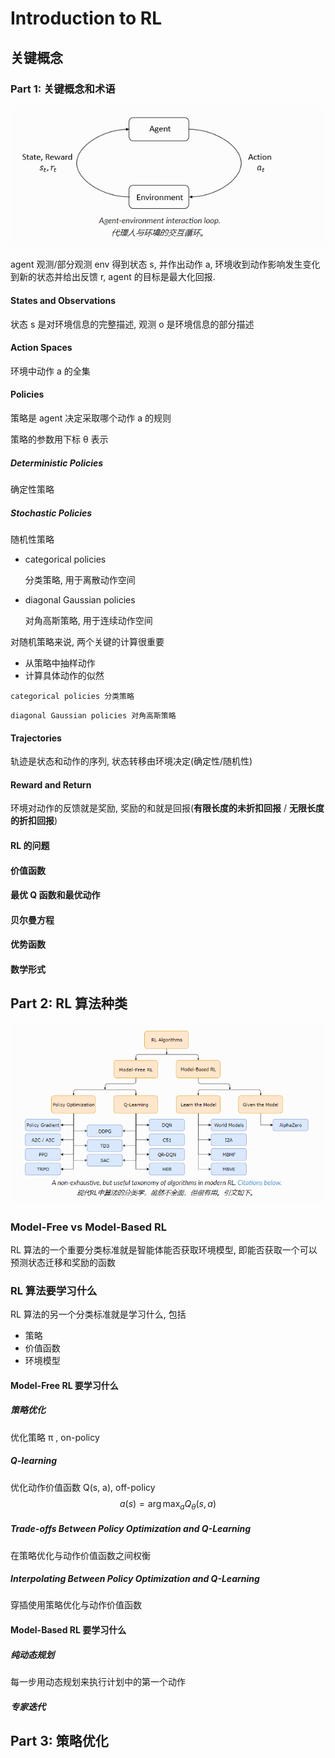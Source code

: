 # Introduction to RL



## 关键概念



### Part 1: 关键概念和术语

![](../../image/agent-env.png)



agent 观测/部分观测 env 得到状态 s, 并作出动作 a, 环境收到动作影响发生变化到新的状态并给出反馈 r,  agent 的目标是最大化回报.



#### States and Observations

状态 s 是对环境信息的完整描述, 观测 o 是环境信息的部分描述



#### Action Spaces

环境中动作 a 的全集



#### Policies

策略是 agent 决定采取哪个动作 a 的规则

策略的参数用下标 θ 表示



##### Deterministic Policies

确定性策略



##### Stochastic Policies

随机性策略

* categorical policies

  分类策略, 用于离散动作空间

* diagonal Gaussian policies

  对角高斯策略, 用于连续动作空间



对随机策略来说, 两个关键的计算很重要

* 从策略中抽样动作
* 计算具体动作的似然

```
categorical policies 分类策略
```

```
diagonal Gaussian policies 对角高斯策略
```



#### Trajectories

轨迹是状态和动作的序列, 状态转移由环境决定(确定性/随机性)



#### Reward and Return

环境对动作的反馈就是奖励, 奖励的和就是回报(**有限长度的未折扣回报** / **无限长度的折扣回报**)



####  RL 的问题

#### 价值函数

#### 最优 Q 函数和最优动作

#### 贝尔曼方程

#### 优势函数

#### 数学形式







## Part 2: RL 算法种类

![](../../image/RL算法分类.png)



### Model-Free vs Model-Based RL

RL 算法的一个重要分类标准就是智能体能否获取环境模型, 即能否获取一个可以预测状态迁移和奖励的函数



### RL 算法要学习什么

RL 算法的另一个分类标准就是学习什么, 包括

* 策略
* 价值函数
* 环境模型

#### Model-Free RL 要学习什么

##### 策略优化

优化策略 π , on-policy

##### Q-learning

优化动作价值函数 Q(s, a), off-policy
$$
a(s)=\arg \max _{a} Q_{\theta}(s, a)
$$

##### Trade-offs Between Policy Optimization and Q-Learning

在策略优化与动作价值函数之间权衡

##### Interpolating Between Policy Optimization and Q-Learning

穿插使用策略优化与动作价值函数

#### Model-Based RL 要学习什么

##### 纯动态规划

每一步用动态规划来执行计划中的第一个动作

##### 专家迭代



## Part 3: 策略优化

